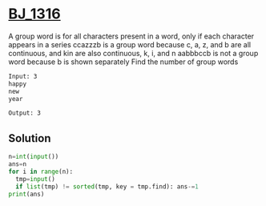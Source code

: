 # [BJ_1316](https://acmicpc.net/problem/1316)

A group word is for all characters present in a word, only if each character appears in a series
  ccazzzb is a group word because c, a, z, and b are all continuous, and kin are also continuous, k, i, and n
  aabbbccb is not a group word because b is shown separately
Find the number of group words

```txt
Input: 3
happy
new
year

Output: 3
```

## Solution

```py
n=int(input())
ans=n
for i in range(n):
  tmp=input()
  if list(tmp) != sorted(tmp, key = tmp.find): ans-=1
print(ans)
```
